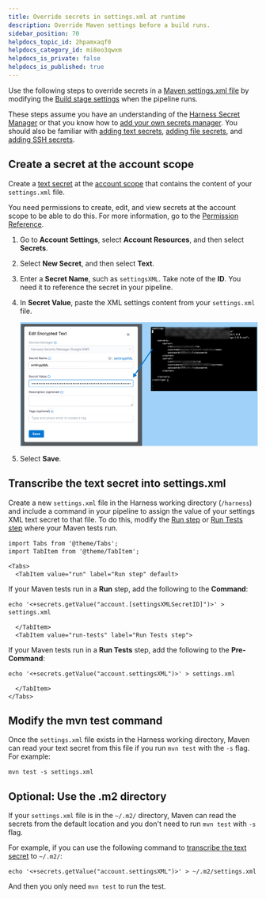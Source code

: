 ```yaml
---
title: Override secrets in settings.xml at runtime
description: Override Maven settings before a build runs.
sidebar_position: 70
helpdocs_topic_id: 2hpamxaqf0
helpdocs_category_id: mi8eo3qwxm
helpdocs_is_private: false
helpdocs_is_published: true
---
```


Use the following steps to override secrets in a [Maven settings.xml file](https://maven.apache.org/settings.html) by modifying the [Build stage settings](../set-up-build-infrastructure/ci-stage-settings.md) when the pipeline runs.

These steps assume you have an understanding of the [Harness Secret Manager](/docs/platform/secrets/secrets-management/harness-secret-manager-overview) or that you know how to [add your own secrets manager](/docs/platform/secrets/secrets-management/add-secrets-manager). You should also be familiar with [adding text secrets](/docs/platform/secrets/add-use-text-secrets), [adding file secrets](/docs/platform/secrets/add-file-secrets), and [adding SSH secrets](/docs/platform/secrets/add-use-ssh-secrets).

## Create a secret at the account scope

Create a [text secret](/docs/platform/secrets/add-use-text-secrets) at the [account scope](/docs/platform/role-based-access-control/rbac-in-harness/#permissions-hierarchy-scopes) that contains the content of your `settings.xml` file.

You need permissions to create, edit, and view secrets at the account scope to be able to do this. For more information, go to the [Permission Reference](/docs/platform/role-based-access-control/permissions-reference).

1. Go to **Account Settings**, select **Account Resources**, and then select **Secrets**.
2. Select **New Secret**, and then select **Text**.
1. Enter a **Secret Name**, such as `settingsXML`. Take note of the **ID**. You need it to reference the secret in your pipeline.
4. In **Secret Value**, paste the XML settings content from your `settings.xml` file.

   ![](./static/modify-and-override-build-settings-before-a-build-09.png)

5. Select **Save**.

## Transcribe the text secret into settings.xml

Create a new `settings.xml` file in the Harness working directory (`/harness`) and include a command in your pipeline to assign the value of your settings XML text secret to that file. To do this, modify the [Run step](../run-ci-scripts/run-step-settings.md) or [Run Tests step](./set-up-test-intelligence.md) where your Maven tests run.

```mdx-code-block
import Tabs from '@theme/Tabs';
import TabItem from '@theme/TabItem';
```
```mdx-code-block
<Tabs>
  <TabItem value="run" label="Run step" default>
```

If your Maven tests run in a **Run** step, add the following to the **Command**:

```
echo '<+secrets.getValue("account.[settingsXMLSecretID]")>' > settings.xml
```

```mdx-code-block
  </TabItem>
  <TabItem value="run-tests" label="Run Tests step">
```

If your Maven tests run in a **Run Tests** step, add the following to the **Pre-Command**:

```
echo '<+secrets.getValue("account.settingsXML")>' > settings.xml
```

```mdx-code-block
  </TabItem>
</Tabs>
```

## Modify the mvn test command

Once the `settings.xml` file exists in the Harness working directory, Maven can read your text secret from this file if you run `mvn test` with the `-s` flag. For example:

```
mvn test -s settings.xml
```

## Optional: Use the .m2 directory

If your `settings.xml` file is in the `~/.m2/` directory, Maven can read the secrets from the default location and you don't need to run `mvn test` with `-s` flag.

For example, if you can use the following command to [transcribe the text secret](#transcribe-the-text-secret-into-settingsxml) to `~/.m2/`:

```
echo '<+secrets.getValue("account.settingsXML")>' > ~/.m2/settings.xml
```

And then you only need `mvn test` to run the test.

